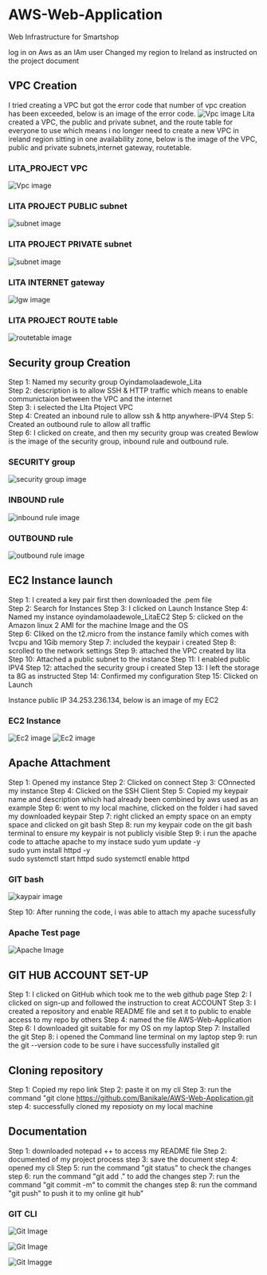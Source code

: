 # AWS-Web-Application 

Web Infrastructure for Smartshop 

log in on Aws as an IAm user Changed my region to Ireland as instructed on the project document 

## VPC Creation 

I tried creating a VPC but got the error code that number of vpc creation has been exceeded, below is an image of the error code.
![Vpc image](/Vpcerror.png)
Lita created a VPC, the public and private subnet, and the route table for everyone to use which means i no longer need to create a new VPC in ireland region sitting in one availability zone, below is the image of the VPC, public and private subnets,internet gateway, routetable.
### LITA_PROJECT VPC 
![Vpc image](/VPCLita.png)
### LITA PROJECT PUBLIC subnet
![subnet image](/PublicSUbnet_Lita.png)
### LITA PROJECT PRIVATE subnet
![subnet image](/PrivateSubnet_Lita.png)
### LITA INTERNET gateway
![Igw image](/IGW.png)
### LITA PROJECT ROUTE table
![routetable image](/RouteTable_Lita.png)

## Security group Creation 
Step 1: Named my security group Oyindamolaadewole_Lita  
Step 2: description is to allow SSH & HTTP traffic which means to enable communictaion between the VPC and the internet  
Step 3:  i selected the LIta Ptoject VPC  
Step 4: Created an inbound rule to allow ssh & http anywhere-IPV4 
Step 5: Created an outbound rule to allow all traffic  
Step 6:  I clicked on create, and then my security group was created 
Bewlow is the image of the security group, inbound rule and outbound rule.

### SECURITY group
![security group image](/SecurityGroup.png)
### INBOUND rule
![inbound rule image](/InboundRule.png)
### OUTBOUND rule
![outbound rule image](/Outboundrule.png)
 
## EC2 Instance launch 

Step 1: I created a key pair first then downloaded the .pem file  
Step 2: Search for Instances 
Step 3: I clicked on Launch Instance 
Step 4: Named my instance oyindamolaadewole_LitaEC2 
Step 5: clicked on the Amazon linux 2 AMI for the machine Image and the OS  
Step 6: Cliked on  the t2.micro from the instance family which comes with 1vcpu and 1Gib memory 
Step 7: included the keypair i created 
Step 8: scrolled to the network settings 
Step 9: attached the VPC created by lita 
Step 10: Attached a public subnet to the instance 
Step 11: I enabled public IPV4 
Step 12: attached the security group i created 
Step 13: I left the storage ta 8G as instructed 
Step 14: Confirmed my configuration 
Step 15: Clicked on Launch 

Instance public IP 34.253.236.134, below is an image of my EC2
### EC2 Instance
![Ec2 image](/EC2.png)
![Ec2 image](/EC2complete.png)

## Apache Attachment 
Step 1: Opened my instance 
Step 2: Clicked on connect 
Step 3: COnnected my instance 
Step 4: Clicked on the SSH Client
Step 5: Copied my keypair name and description which had already been combined by aws used as an example 
Step 6: went to my local machine, clicked on the folder i had saved my downloaded keypair 
Step 7: right clicked an empty space on an empty space and clicked on git bash 
Step 8: run my keypair code on the git bash terminal to ensure my keypair is not publicly visible 
Step 9:  i run the apache code to attache apache to my instace 
sudo yum update -y  
sudo yum install httpd -y  
sudo systemctl start httpd 
sudo systemctl enable httpd 

### GIT bash
![kaypair image](/Keypaircommand.png)

Step 10: After running the code, i was able to attach my apache sucessfully

### Apache Test page
![Apache Image](/Apache.png)

## GIT HUB ACCOUNT SET-UP 
Step 1: I clicked on GitHub which took me to the web github page 
Step 2: I clicked on sign-up and followed the instruction to creat ACCOUNT 
Step 3: I created a repository and enable README file and set it to public to enable access to my repo by others 
Step 4: named the file AWS-Web-Application 
Step 6: I downloaded git suitable for my OS on my laptop 
Step 7: Installed the git 
Step 8: i opened the Command line terminal on my laptop 
step 9: run the git --version code to be sure i have successfully installed git 

  
## Cloning repository 
Step 1: Copied my repo link 
Step 2: paste it on my cli 
Step 3: run the command "git clone https://github.com/Banikale/AWS-Web-Application.git 
step 4: successfully cloned my reposioty on my local machine 


## Documentation 
Step 1: downloaded notepad ++ to access my README file 
Step 2: documented of my project process 
step 3: save the document 
step 4: opened my cli 
Step 5: run the command "git status" to check the changes 
step 6: run the command "git add ." to add the changes 
step 7: run the command "git commit -m" to commit the changes 
step 8: run the command "git push" to push it to my online git hub" 

 ### GIT CLI 
![Git Image](/GitCLI1.png) 

![Git Image](/GitCli2.png)

![Git Imagge](/GitCli3.png)




